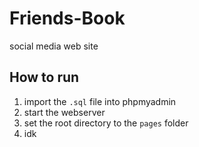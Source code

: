 # Friends-Book
social media web site
## How to run
1. import the `.sql` file into phpmyadmin
2. start the webserver
3. set the root directory to the `pages` folder
4. idk
